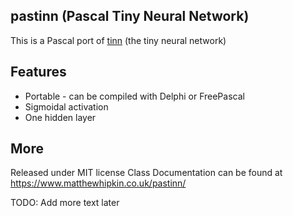 ## pastinn (Pascal Tiny Neural Network)

This is a Pascal port of [tinn](https://github.com/glouw/tinn) (the tiny neural network)

## Features

 - Portable - can be compiled with Delphi or FreePascal
 - Sigmoidal activation
 - One hidden layer

## More
Released under MIT license
Class Documentation can be found at https://www.matthewhipkin.co.uk/pastinn/

TODO: Add more text later
